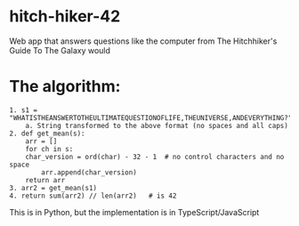# hitch-hiker-42
Web app that answers questions like the computer from The Hitchhiker's Guide To The Galaxy would


# The algorithm:
```
1. s1 = "WHATISTHEANSWERTOTHEULTIMATEQUESTIONOFLIFE,THEUNIVERSE,ANDEVERYTHING?"
    a. String transformed to the above format (no spaces and all caps)
2. def get_mean(s):
	arr = []
	for ch in s:
    char_version = ord(char) - 32 - 1  # no control characters and no space
		arr.append(char_version)
	return arr
3. arr2 = get_mean(s1)
4. return sum(arr2) // len(arr2)   # is 42

```

This is in Python, but the implementation is in TypeScript/JavaScript
